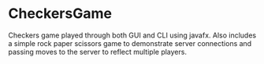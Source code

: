 # CheckersGame
Checkers game played through both GUI and CLI using javafx. 
Also includes a simple rock paper scissors game to demonstrate server connections and passing moves to the server to reflect multiple players.
